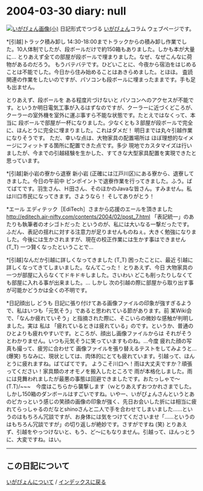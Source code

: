 2004-03-30 diary: null
=====================================================================================================
[![いがぴょん画像(小)](https://igapyon.github.io/diary/images/iga200306s.jpg "いがぴょん")](https://igapyon.github.io/diary/memo/memoigapyon.html) 日記形式でつづる [いがぴょん](https://igapyon.github.io/diary/memo/memoigapyon.html)コラム ウェブページです。

*[引越]トラック積み卸し
14:30-18:00までトラックからの積み卸し作業でした。10人体制でしたが、段ボールだけで約150箱もありました。しかも本が大量に…
とりあえず全ての部屋が段ボールで埋まりました。なぜ、なぜこんなに荷物があるのだろう。
もうバテバテです。ひどいことに、今夜から宿泊をはじめることは不能でした。今日から住み始めることはあきらめました。とほほ。
査読関連の作業をしたいのですが、パソコンも段ボールに埋まったままです。手も足も出ません。

とりあえず、段ボールを ある程度片づけないと パソコンへのアクセスが不能です。というか明日電気工事が入るはずなのですが、クーラーに近づくどころが、クーラーの室外機を室外に運ぶ事すら不能な状態です。たとえではなくって、本当に 段ボールで部屋が一杯になりました。少なくとも３部屋が段ボールで完全に、ほんとうに完全に埋まりました。これはダメだ！ 明日までは丸々引越作業になりそうです。
ただ、幸いな点は、大物家具の配置場所は ほぼ理想的なイメージにフィットする箇所に配置できた点です。多少 現地でカスタマイズは行いましたが、今までの引越経験を生かした、すてきな大型家具配置を実現できたと思っています。

*[引越]新小岩の寮から退寮
新小岩 (正確には江戸川区)にある寮から、退寮してきました。今日の午前中 ピンポイントで退寮作業を行ってきました。ふう。ばてばてです。羽生さん、Ｈ田さん、そのほかのJavaな皆さん。すみません。私は川口市民になってきます。さようなら！ そしてありがとう！

*エール
エディテック［EdiTech］さまから応援のエールを頂きました
http://editech.air-nifty.com/contents/2004/02/post_7.html
「表記統一」のあたりも執筆者のオシゴトだった というのが、私には大いなる一撃だったです。ふだん、表記の揺れに対する注意力が足りませんものねぇ。大きく勉強になりました。今後には生かされますが、現在の校正作業には生かす事はできません (T_T) 一つ賢くなったということで…

*[引越]なんだか引越に詳しくなってきました (T_T)
困ったことに、最近 引越に詳しくなってきてしまいました。なんてこった！ とりあえず、今日 大物家具の一つが部屋に入らなくてドキドキしました。さいわい どこも削ったりしなくても部屋に入れる事が出来ました。… しかし 次の引越の際に部屋から取り出す事が可能かどうかは全くの不明です。

*日記顔出し
どうも 日記に張り付けてある画像ファイルの印象が強すぎるようで、私はいつも「元気そう」であると思われている節があります。前 某Wiki会で、「なんか疲れていそう」と指摘された際に、そこいらの微妙な感触が判明しました。実は 私は 「疲れているときは疲れている」のです。というか、普通のひとよりも疲れやすいです。ところが、顔出し画像ファイルからは それがそうとわかりません。いつも元気そうに笑っていますものね。…今度 疲れた顔の写真も撮って、疲労に合わせて 画像ファイルを張り替えるテストをしてみようと… (爆笑)
ちなみに、現状としては、肉体的にとても疲れています。引越って、ほんとうに疲れますね。ばてばてです。
ようこそ川口へ！雨は大丈夫ですか？頑張ってください！家具類のオオモノを搬入したところで 雨が本格化しました。雨には見舞われましたが最悪の事態は回避できましたです。おたっしゃで～(T.T)/~~~　今度はこちらから襲撃します（ｗとりあえずおつかれさまでした。しかし150箱のダンボールはすごいですね。いやー、いがぴょんさんというとあのピカっという感じの笑顔の画像の印象が強く、先日お会いした折には相当に疲れてらっしゃるのだなとshinoさんと二人で手を合わせてしまいました……というのはもちろん冗談ですが、お身体には気をつけてくださいませ「……というのはもちろん冗談ですが」の切り返しが絶妙です。さすがですね (笑) とりあえず、引越をやっつけないと、もう、ど～にもなりません。引越って、ほんっとうに、大変ですね。はい。


----------------------------------------------------------------------------------------------------

## この日記について
[いがぴょんについて](https://igapyon.github.io/diary/memo/memoigapyon.html) / [インデックスに戻る](https://igapyon.github.io/diary/idxall.html)
